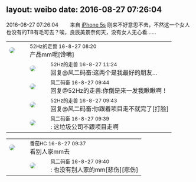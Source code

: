 layout: weibo
date: 2016-08-27 07:26:04
---
<meta name="referrer" content="no-referrer" />

2016-08-27 07:26:04  &nbsp;&nbsp;&nbsp;&nbsp;&nbsp;&nbsp; 来自 <a href="sinaweibo://customweibosource" rel="nofollow">iPhone 5s</a>
刚来不好意思不去，不然这一个女人也没有的TB有毛可去？唉，良辰美景奈何天，没有女人无心看…… ​​​

<table style="width: 100%;">
  <tr>
    <td style="width: 40px;"><img style="border-radius:50%" src="https://tva4.sinaimg.cn/crop.0.0.180.180.50/8beaf773jw1e8qgp5bmzyj2050050aa8.jpg?KID=imgbed,tva&Expires=1624465776&ssig=JN6sJ9odvy"></td>
    <td colspan="2"><small>52Hz的走兽 16-8-27 08:20</small><br/>产品mm呢[馋嘴]</td>
  </tr>
  <tr>
    <td/>
    <td style="width: 40px;"><img style="border-radius:50%" src="https://tva4.sinaimg.cn/crop.0.0.180.180.50/8beaf773jw1e8qgp5bmzyj2050050aa8.jpg?KID=imgbed,tva&Expires=1624465777&ssig=QhMfzKdOx%2F"></td>
    <td><small>52Hz的走兽 16-8-27 11:24</small><br/>回复@风二码畜:这两个是我最好的朋友…</td>
  </tr>
  <tr>
    <td/>
    <td style="width: 40px;"><img style="border-radius:50%" src="https://tva3.sinaimg.cn/crop.0.0.639.639.50/6d2a6003jw8f3idy69w2gj20hs0hrt9g.jpg?KID=imgbed,tva&Expires=1624465777&ssig=zjoeycBsjT"></td>
    <td><small>风二码畜 16-8-27 09:44</small><br/>回复@52Hz的走兽:你倒是来一发我瞅瞅啊！</td>
  </tr>
  <tr>
    <td/>
    <td style="width: 40px;"><img style="border-radius:50%" src="https://tva4.sinaimg.cn/crop.0.0.180.180.50/8beaf773jw1e8qgp5bmzyj2050050aa8.jpg?KID=imgbed,tva&Expires=1624465777&ssig=QhMfzKdOx%2F"></td>
    <td><small>52Hz的走兽 16-8-27 09:43</small><br/>回复@风二码畜:你跟着项目走不就完了[打脸]</td>
  </tr>
  <tr>
    <td/>
    <td style="width: 40px;"><img style="border-radius:50%" src="https://tva3.sinaimg.cn/crop.0.0.639.639.50/6d2a6003jw8f3idy69w2gj20hs0hrt9g.jpg?KID=imgbed,tva&Expires=1624465777&ssig=zjoeycBsjT"></td>
    <td><small>风二码畜 16-8-27 09:39</small><br/>: 这垃圾公司不跟项目走啊</td>
  </tr>
</table>

<table style="width: 100%;">
  <tr>
    <td style="width: 40px;"><img style="border-radius:50%" src="https://tva4.sinaimg.cn/crop.0.0.100.100.50/96fcf04ejw1elxrupa39mj202s02s743.jpg?KID=imgbed,tva&Expires=1624465776&ssig=3Ff6dZV7Np"></td>
    <td colspan="2"><small>番茄HC 16-8-27 09:37</small><br/>看别人家mm去</td>
  </tr>
  <tr>
    <td/>
    <td style="width: 40px;"><img style="border-radius:50%" src="https://tva3.sinaimg.cn/crop.0.0.639.639.50/6d2a6003jw8f3idy69w2gj20hs0hrt9g.jpg?KID=imgbed,tva&Expires=1624465776&ssig=nnJ7H050ea"></td>
    <td><small>风二码畜 16-8-27 09:40</small><br/>: 也没有别人家的mm[悲伤][悲伤]</td>
  </tr>
</table>
